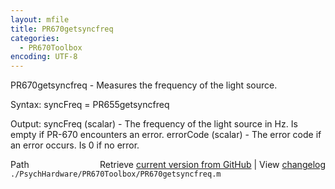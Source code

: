 ```yaml
---
layout: mfile
title: PR670getsyncfreq
categories:
  - PR670Toolbox
encoding: UTF-8
---
```


PR670getsyncfreq - Measures the frequency of the light source.

Syntax:
syncFreq = PR655getsyncfreq

Output:
syncFreq (scalar) - The frequency of the light source in Hz.  Is empty if
    PR-670 encounters an error.
errorCode (scalar) - The error code if an error occurs.  Is 0 if no
    error.


<div class="code_header" style="text-align:right;">
  <span style="float:left;">Path&nbsp;&nbsp;</span> <span class="counter">Retrieve <a href=
  "https://raw.github.com/Psychtoolbox-3/Psychtoolbox-3/beta/./PsychHardware/PR670Toolbox/PR670getsyncfreq.m">current version from GitHub</a> | View <a href=
  "https://github.com/Psychtoolbox-3/Psychtoolbox-3/commits/beta/./PsychHardware/PR670Toolbox/PR670getsyncfreq.m">changelog</a></span>
</div>
<div class="code">
  <code>./PsychHardware/PR670Toolbox/PR670getsyncfreq.m</code>
</div>
